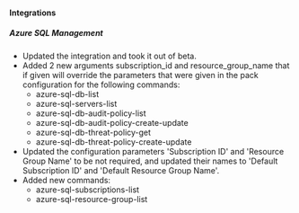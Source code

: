 
#### Integrations

##### Azure SQL Management

- Updated the integration and took it out of beta.
- Added 2 new arguments subscription_id and resource_group_name that if given will override the parameters that were given in the pack configuration for the following commands:
  - azure-sql-db-list
  - azure-sql-servers-list
  - azure-sql-db-audit-policy-list
  - azure-sql-db-audit-policy-create-update
  - azure-sql-db-threat-policy-get
  - azure-sql-db-threat-policy-create-update
- Updated the configuration parameters 'Subscription ID' and 'Resource Group Name' to be not required, and updated their names to  'Default Subscription ID' and 'Default Resource Group Name'.
- Added new commands:
  - azure-sql-subscriptions-list
  - azure-sql-resource-group-list
